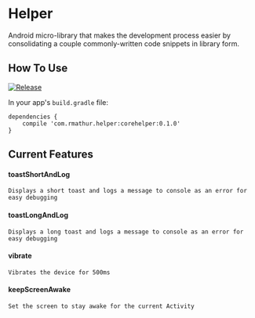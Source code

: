 # Helper

Android micro-library that makes the development process easier by consolidating a couple commonly-written code snippets in library form.

## How To Use
[![Release](https://img.shields.io/badge/jitpack-v0.1.0-blue.svg)](https://jitpack.io/#mathur/helper)

In your app's `build.gradle` file:

```Gradle
dependencies {
    compile 'com.rmathur.helper:corehelper:0.1.0'
}
```
## Current Features

#### toastShortAndLog
    Displays a short toast and logs a message to console as an error for easy debugging

#### toastLongAndLog
    Displays a long toast and logs a message to console as an error for easy debugging

#### vibrate
    Vibrates the device for 500ms

#### keepScreenAwake
    Set the screen to stay awake for the current Activity